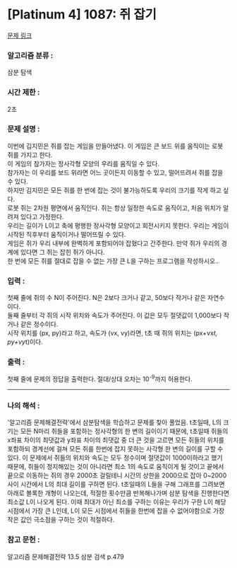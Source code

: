 [Platinum 4] 1087: 쥐 잡기
====================================  
[문제 링크](https://www.acmicpc.net/problem/1087)  

### 알고리즘 분류 :  
삼분 탐색

### 시간 제한 :  
2초   

### 문제 설명 :  
이번에 김지민은 쥐를 잡는 게임을 만들어냈다. 이 게임은 큰 보드 위를 움직이는 로봇 쥐를 가지고 한다.  
이 게임의 참가자는 정사각형 모양의 우리를 움직일 수 있다.  
참가자는 이 우리를 보드 위라면 어느 곳이든지 이동할 수 있고, 떨어뜨려서 쥐를 잡을 수 있다.  
하지만 김지민은 모든 쥐를 한 번에 잡는 것이 불가능하도록 우리의 크기를 작게 하고 싶다.  
로봇 쥐는 2차원 평면에서 움직인다. 쥐는 항상 일정한 속도로 움직이고, 처음 위치가 알려져 있다고 가정한다.  
우리는 길이가 L이고 축에 평행한 정사각형 모양이고 회전시키지 못한다. 우리는 게임이 시작된 직후부터 움직이거나 떨어뜨릴 수 있다.  
게임은 쥐가 우리 내부에 완벽하게 포함되어야 잡혔다고 간주한다. 만약 쥐가 우리의 경계에 있다면 그 쥐는 잡힌 쥐가 아니다.  
한 번에 모든 쥐를 절대로 잡을 수 없는 가장 큰 L을 구하는 프로그램을 작성하시오..  

### 입력 :   
첫째 줄에 쥐의 수 N이 주어진다. N은 2보다 크거나 같고, 50보다 작거나 같은 자연수이다.  
둘째 줄부터 각 쥐의 시작 위치와 속도가 주어진다. 이 값은 모두 절댓값이 1,000보다 작거나 같은 정수이다.  
시작 위치를 (px, py)라고 하고, 속도가 (vx, vy)라면, t초 때 쥐의 위치는 (px+vx*t, py+vy*t)이다.  

### 출력 :   
첫째 줄에 문제의 정답을 출력한다. 절대/상대 오차는 10<sup>-9</sup>까지 허용한다.  

-----------------------------------------------------------
### 나의 해석 :  
'알고리즘 문제해결전략'에서 삼분탐색을 학습하고 문제를 찾아 풀었음.
t초일때, L의 크기는 모든 N마리 쥐들을 포함하는 정사각형의 한 변의 길이이기 때문에, t초일때 쥐들의 x좌표 차이의 최댓값과 y좌표 차이의 최댓값 중 더 큰 것을 고르면 모든 쥐들의 위치를 포함하되 경계선에 걸쳐 모든 쥐를 한번에 잡지 못하는
사각형 한 변의 길이를 구할 수 있다. 이 문제에서 쥐들의 위치와 속도는 모두 정수이며 절댓값이 1000이하라고 했기 때문에, 쥐들이 정지해있는 것이 아니라면 최소 1의 속도로 움직이게 될 것이고 끝에서 끝으로 이동하는 쥐의 경우 2000초 걸릴테니
시간의 상한을 2000으로 잡아 0~2000사이 시간에서 L의 최대 길이를 구하면 된다. t초일때의 L들을 구해 그래프를 그려보면 아래로 볼록한 개형이 나오는데, 적절한 횟수만큼 반복해나가며 삼분 탐색을 진행한다면 최소값 L이 나오게 된다.
이때 최대가 아닌 최소를 구하는 이유는 우리가 구한 L이 해당 시점에서 가장 큰 L인데, L이 모든 시점에서 쥐들을 한번에 잡을 수 없어야함으로 가장 작은 값인 극소점을 구하는 것이 적절하다.

### 참고 문헌 :  
알고리즘 문제해결전략 13.5 삼분 검색 p.479  
